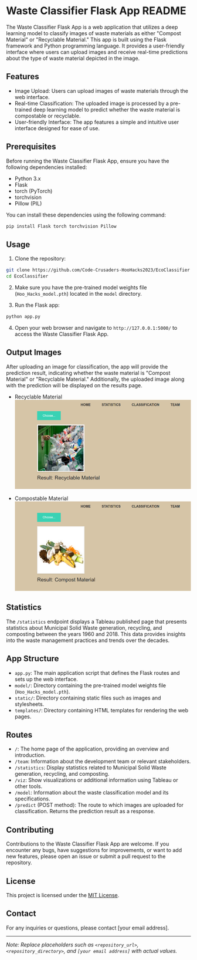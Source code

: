 # Waste Classifier Flask App README

The Waste Classifier Flask App is a web application that utilizes a deep learning model to classify images of waste materials as either "Compost Material" or "Recyclable Material." This app is built using the Flask framework and Python programming language. It provides a user-friendly interface where users can upload images and receive real-time predictions about the type of waste material depicted in the image.

## Features

- Image Upload: Users can upload images of waste materials through the web interface.
- Real-time Classification: The uploaded image is processed by a pre-trained deep learning model to predict whether the waste material is compostable or recyclable.
- User-friendly Interface: The app features a simple and intuitive user interface designed for ease of use.

## Prerequisites

Before running the Waste Classifier Flask App, ensure you have the following dependencies installed:

- Python 3.x
- Flask
- torch (PyTorch)
- torchvision
- Pillow (PIL)

You can install these dependencies using the following command:

```bash
pip install Flask torch torchvision Pillow
```

## Usage

1. Clone the repository:

```bash
git clone https://github.com/Code-Crusaders-HooHacks2023/EcoClassifier
cd EcoClassifier
```

2. Make sure you have the pre-trained model weights file (`Hoo_Hacks_model.pth`) located in the `model` directory.

3. Run the Flask app:

```bash
python app.py
```

4. Open your web browser and navigate to `http://127.0.0.1:5000/` to access the Waste Classifier Flask App.

## Output Images

After uploading an image for classification, the app will provide the prediction result, indicating whether the waste material is "Compost Material" or "Recyclable Material." Additionally, the uploaded image along with the prediction will be displayed on the results page.

- Recyclable Material
	![Recyclable Material](images/1.png)

- Compostable Material
	![Compostable Material](images/2.png)


## Statistics

The `/statistics` endpoint displays a Tableau published page that presents statistics about Municipal Solid Waste generation, recycling, and composting between the years 1960 and 2018. This data provides insights into the waste management practices and trends over the decades.

## App Structure

- `app.py`: The main application script that defines the Flask routes and sets up the web interface.
- `model/`: Directory containing the pre-trained model weights file (`Hoo_Hacks_model.pth`).
- `static/`: Directory containing static files such as images and stylesheets.
- `templates/`: Directory containing HTML templates for rendering the web pages.

## Routes

- `/`: The home page of the application, providing an overview and introduction.
- `/team`: Information about the development team or relevant stakeholders.
- `/statistics`: Display statistics related to Municipal Solid Waste generation, recycling, and composting.
- `/viz`: Show visualizations or additional information using Tableau or other tools.
- `/model`: Information about the waste classification model and its specifications.
- `/predict` (POST method): The route to which images are uploaded for classification. Returns the prediction result as a response.

## Contributing

Contributions to the Waste Classifier Flask App are welcome. If you encounter any bugs, have suggestions for improvements, or want to add new features, please open an issue or submit a pull request to the repository.

## License

This project is licensed under the [MIT License](LICENSE).

## Contact

For any inquiries or questions, please contact [your email address].

---

*Note: Replace placeholders such as `<repository_url>`, `<repository_directory>`, and `[your email address]` with actual values.*